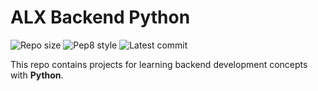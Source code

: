 # ALX Backend Python

![Repo size](https://img.shields.io/github/repo-size/Nathanabe/alx-backend-python)
![Pep8 style](https://img.shields.io/badge/PEP8-style%20guide-purple?style=round-square)
![Latest commit](https://img.shields.io/github/last-commit/Nathanabe/alx-backend-python/main?style=round-square)

This repo contains projects for learning backend development concepts with __Python__.
